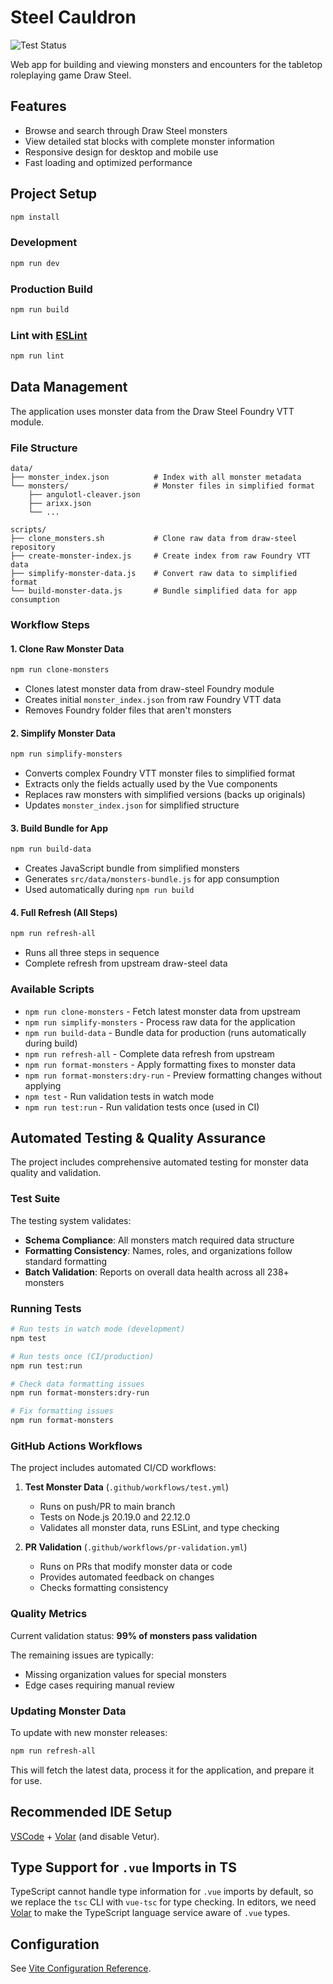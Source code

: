 # Steel Cauldron

![Test Status](https://github.com/erik-meier/monster-library/workflows/Test%20Monster%20Data/badge.svg)

Web app for building and viewing monsters and encounters for the tabletop roleplaying game Draw Steel.

## Features

- Browse and search through Draw Steel monsters
- View detailed stat blocks with complete monster information
- Responsive design for desktop and mobile use
- Fast loading and optimized performance

## Project Setup

```sh
npm install
```

### Development

```sh
npm run dev
```

### Production Build

```sh
npm run build
```

### Lint with [ESLint](https://eslint.org/)

```sh
npm run lint
```

## Data Management

The application uses monster data from the Draw Steel Foundry VTT module.

### File Structure

```
data/
├── monster_index.json          # Index with all monster metadata
└── monsters/                   # Monster files in simplified format
    ├── angulotl-cleaver.json
    ├── arixx.json
    └── ...

scripts/
├── clone_monsters.sh           # Clone raw data from draw-steel repository
├── create-monster-index.js     # Create index from raw Foundry VTT data
├── simplify-monster-data.js    # Convert raw data to simplified format
└── build-monster-data.js       # Bundle simplified data for app consumption
```

### Workflow Steps

#### 1. Clone Raw Monster Data
```bash
npm run clone-monsters
```
- Clones latest monster data from draw-steel Foundry module
- Creates initial `monster_index.json` from raw Foundry VTT data
- Removes Foundry folder files that aren't monsters

#### 2. Simplify Monster Data
```bash
npm run simplify-monsters
```
- Converts complex Foundry VTT monster files to simplified format
- Extracts only the fields actually used by the Vue components
- Replaces raw monsters with simplified versions (backs up originals)
- Updates `monster_index.json` for simplified structure

#### 3. Build Bundle for App
```bash
npm run build-data
```
- Creates JavaScript bundle from simplified monsters
- Generates `src/data/monsters-bundle.js` for app consumption
- Used automatically during `npm run build`

#### 4. Full Refresh (All Steps)
```bash
npm run refresh-all
```
- Runs all three steps in sequence
- Complete refresh from upstream draw-steel data

### Available Scripts

- `npm run clone-monsters` - Fetch latest monster data from upstream
- `npm run simplify-monsters` - Process raw data for the application
- `npm run build-data` - Bundle data for production (runs automatically during build)
- `npm run refresh-all` - Complete data refresh from upstream
- `npm run format-monsters` - Apply formatting fixes to monster data
- `npm run format-monsters:dry-run` - Preview formatting changes without applying
- `npm test` - Run validation tests in watch mode
- `npm run test:run` - Run validation tests once (used in CI)

## Automated Testing & Quality Assurance

The project includes comprehensive automated testing for monster data quality and validation.

### Test Suite

The testing system validates:
- **Schema Compliance**: All monsters match required data structure
- **Formatting Consistency**: Names, roles, and organizations follow standard formatting
- **Batch Validation**: Reports on overall data health across all 238+ monsters

### Running Tests

```bash
# Run tests in watch mode (development)
npm test

# Run tests once (CI/production)
npm run test:run

# Check data formatting issues
npm run format-monsters:dry-run

# Fix formatting issues
npm run format-monsters
```

### GitHub Actions Workflows

The project includes automated CI/CD workflows:

1. **Test Monster Data** (`.github/workflows/test.yml`)
   - Runs on push/PR to main branch
   - Tests on Node.js 20.19.0 and 22.12.0
   - Validates all monster data, runs ESLint, and type checking

2. **PR Validation** (`.github/workflows/pr-validation.yml`)
   - Runs on PRs that modify monster data or code
   - Provides automated feedback on changes
   - Checks formatting consistency

### Quality Metrics

Current validation status: **99% of monsters pass validation**

The remaining issues are typically:
- Missing organization values for special monsters
- Edge cases requiring manual review

### Updating Monster Data

To update with new monster releases:

```sh
npm run refresh-all
```

This will fetch the latest data, process it for the application, and prepare it for use.

## Recommended IDE Setup

[VSCode](https://code.visualstudio.com/) + [Volar](https://marketplace.visualstudio.com/items?itemName=Vue.volar) (and disable Vetur).

## Type Support for `.vue` Imports in TS

TypeScript cannot handle type information for `.vue` imports by default, so we replace the `tsc` CLI with `vue-tsc` for type checking. In editors, we need [Volar](https://marketplace.visualstudio.com/items?itemName=Vue.volar) to make the TypeScript language service aware of `.vue` types.

## Configuration

See [Vite Configuration Reference](https://vite.dev/config/).
